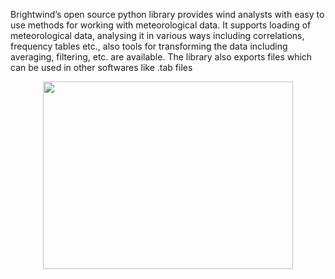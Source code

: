 Brightwind’s open source python library provides wind analysts with easy to use methods for working with meteorological data. It supports loading of meteorological data, analysing it in various ways including correlations, frequency tables etc., also tools for transforming the data including averaging, filtering, etc. are available. The library also exports files which can be used in other softwares like .tab files


<p align="center">
  <img src="https://github.com/brightwindanalysis/brightwind/issues/1#issue-361326189" height="300" width="400">
</p>
